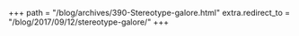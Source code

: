 +++
path = "/blog/archives/390-Stereotype-galore.html"
extra.redirect_to = "/blog/2017/09/12/stereotype-galore/"
+++

